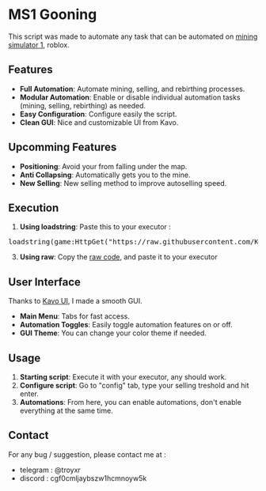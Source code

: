 # MS1 Gooning

This script was made to automate any task that can be automated on [mining simulator 1](https://www.roblox.com/fr/games/1417427737/Mining-Simulator), roblox.

## Features

- **Full Automation**: Automate mining, selling, and rebirthing processes.
- **Modular Automation**: Enable or disable individual automation tasks (mining, selling, rebirthing) as needed.
- **Easy Configuration**: Configure easily the script.
- **Clean GUI**: Nice and customizable UI from Kavo.

## Upcomming Features

- **Positioning**: Avoid your from falling under the map.
- **Anti Collapsing**: Automatically gets you to the mine.
- **New Selling**: New selling method to improve autoselling speed.

## Execution

1. **Using loadstring**: Paste this to your executor : 
<pre>
loadstring(game:HttpGet("https://raw.githubusercontent.com/Kash-001/ms1-gooning/main/gooning.lua"))()
</pre>

3. **Using raw**: Copy the [raw code](https://raw.githubusercontent.com/Kash-001/ms1-gooning/main/gooning.lua), and paste it to your executor

## User Interface

Thanks to [Kavo UI](https://raw.githubusercontent.com/xHeptc/Kavo-UI-Library/main/source.lua), I made a smooth GUI.

- **Main Menu**: Tabs for fast access. 
- **Automation Toggles**: Easily toggle automation features on or off.
- **GUI Theme**: You can change your color theme if needed.

## Usage

1. **Starting script**: Execute it with your executor, any should work.
2. **Configure script**: Go to "config" tab, type your selling treshold and hit enter.
3. **Automations**: From here, you can enable automations, don't enable everything at the same time.

## Contact

For any bug / suggestion, please contact me at :
- telegram :  @troyxr
- discord : cgf0cmljaybszw1hcmnoyw5k
